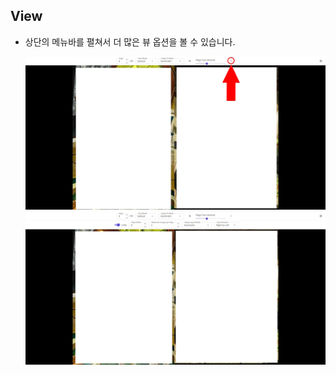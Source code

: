 ## View
- 상단의 메뉴바를 펼쳐서 더 많은 뷰 옵션을 볼 수 있습니다.

    <img src="../images/view-1-1.jpeg">
    <img src="../images/view-1-2.jpeg">
